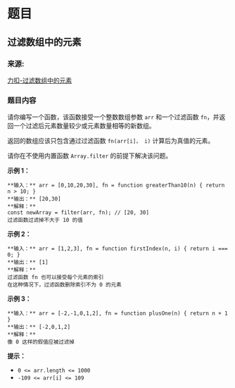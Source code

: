 # 题目

## 过滤数组中的元素

### 来源:

[力扣-过滤数组中的元素](https://leetcode.cn/problems/filter-elements-from-array/)

### 题目内容

请你编写一个函数，该函数接受一个整数数组参数 `arr` 和一个过滤函数 `fn`，并返回一个过滤后元素数量较少或元素数量相等的新数组。

返回的数组应该只包含通过过滤函数 `fn(arr[i]， i)` 计算后为真值的元素。

请你在不使用内置函数 `Array.filter` 的前提下解决该问题。



**示例 1：**

    
    
    **输入：** arr = [0,10,20,30], fn = function greaterThan10(n) { return n > 10; }
    **输出：** [20,30]
    **解释：**
    const newArray = filter(arr, fn); // [20, 30]
    过滤函数过滤掉不大于 10 的值

**示例 2：**

    
    
    **输入：** arr = [1,2,3], fn = function firstIndex(n, i) { return i === 0; }
    **输出：** [1]
    **解释：**
    过滤函数 fn 也可以接受每个元素的索引
    在这种情况下，过滤函数删除索引不为 0 的元素
    

**示例 3：**

    
    
    **输入：** arr = [-2,-1,0,1,2], fn = function plusOne(n) { return n + 1 }
    **输出：** [-2,0,1,2]
    **解释：**
    像 0 这样的假值应被过滤掉
    



**提示：**

  * `0 <= arr.length <= 1000`
  * `-109 <= arr[i] <= 109`

